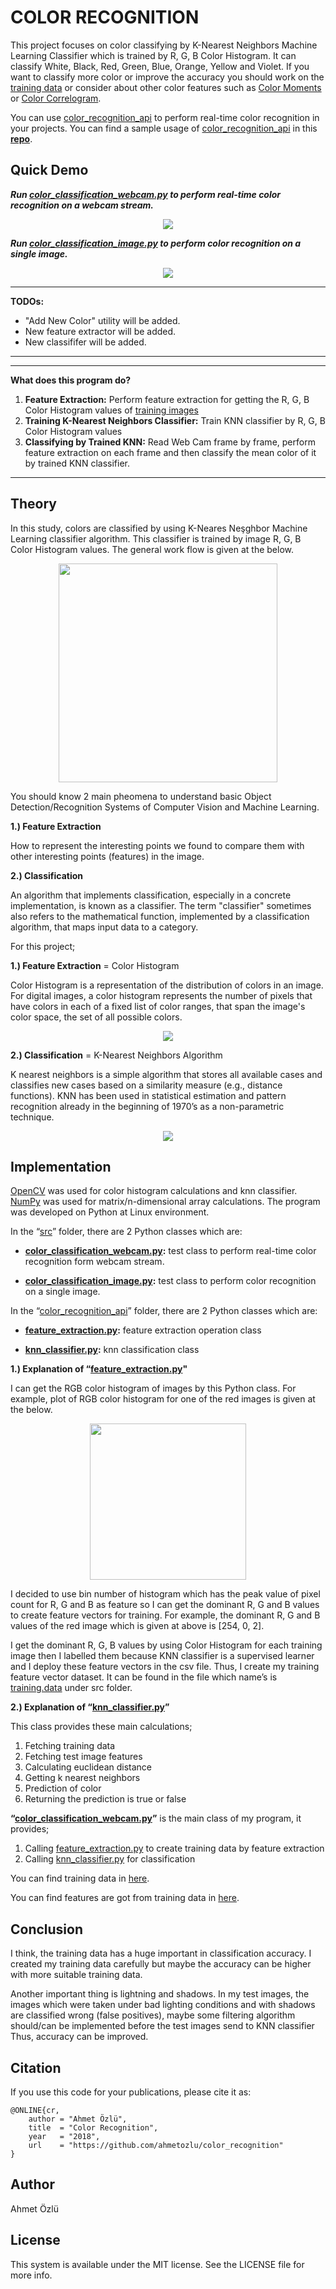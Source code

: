 # COLOR RECOGNITION

This project focuses on color classifying by K-Nearest Neighbors Machine Learning Classifier which is trained by R, G, B Color Histogram. It can classify White, Black, Red, Green, Blue, Orange, Yellow and Violet. If you want to classify more color or improve the accuracy you should work on the [training data](https://github.com/ahmetozlu/color_classifier/tree/master/src/training_dataset) or consider about other color features such as [Color Moments](https://en.wikipedia.org/wiki/Color_moments) or [Color Correlogram](http://www.cs.cornell.edu/rdz/Papers/ecdl2/spatial.htm).

You can use [color_recognition_api](https://github.com/ahmetozlu/color_recognition/tree/master/src/color_recognition_api) to perform real-time color recognition in your projects. You can find a sample usage of [color_recognition_api](https://github.com/ahmetozlu/color_recognition/tree/master/src/color_recognition_api) in this [**repo**](https://github.com/ahmetozlu/vehicle_counting_tensorflow).

## Quick Demo

***Run [color_classification_webcam.py](https://github.com/ahmetozlu/color_recognition/blob/master/src/color_classification_webcam.py) to perform real-time color recognition on a webcam stream.***

<p align="center">
  <img src="https://user-images.githubusercontent.com/22610163/34917659-8497acae-f95a-11e7-93fb-f7cd6cc3128a.gif">
</p>

***Run [color_classification_image.py](https://github.com/ahmetozlu/color_recognition/blob/master/src/color_classification_image.py) to perform color recognition on a single image.***

<p align="center">
  <img src="https://user-images.githubusercontent.com/22610163/42423806-14cdfa7a-8309-11e8-9478-23d50fc0002f.png">
</p>

---

**TODOs:**

- "Add New Color" utility will be added.
- New feature extractor will be added.
- New classififer will be added.

---

---
**What does this program do?**
1. **Feature Extraction:** Perform feature extraction for getting the R, G, B Color Histogram values of [training images](https://github.com/ahmetozlu/color_classifier/tree/master/src/training_dataset)
2. **Training K-Nearest Neighbors Classifier:** Train KNN classifier by R, G, B Color Histogram values
3. **Classifying by Trained KNN:** Read Web Cam frame by frame, perform feature extraction on each frame and then classify the mean color of it by trained KNN classifier.
---

## Theory

In this study, colors are classified by using K-Neares Neşghbor Machine Learning classifier algorithm. This classifier is trained by image R, G, B Color Histogram values. The general work flow is given at the below.

<p align="center">
  <img src="https://user-images.githubusercontent.com/22610163/35335133-a9632c70-0125-11e8-9204-0b4bfd0702a7.png" {width=35px height=350px}>
</p>

You should know 2 main pheomena to understand basic Object Detection/Recognition Systems of Computer Vision and Machine Learning.

**1.) Feature Extraction**

How to represent the interesting points we found to compare them with other interesting points (features) in the image.

**2.) Classification**

An algorithm that implements classification, especially in a concrete implementation, is known as a classifier. The term "classifier" sometimes also refers to the mathematical function, implemented by a classification algorithm, that maps input data to a category.

For this project;

**1.) Feature Extraction** = Color Histogram

Color Histogram is a representation of the distribution of colors in an image. For digital images, a color histogram represents the number of pixels that have colors in each of a fixed list of color ranges, that span the image's color space, the set of all possible colors.

<p align="center">
  <img src="https://user-images.githubusercontent.com/22610163/34918867-44f5feaa-f96b-11e7-9994-1747846266c9.png">
</p>

**2.) Classification** = K-Nearest Neighbors Algorithm

K nearest neighbors is a simple algorithm that stores all available cases and classifies new cases based on a similarity measure (e.g., distance functions). KNN has been used in statistical estimation and pattern recognition already in the beginning of 1970’s as a non-parametric technique.

<p align="center">
  <img src="https://user-images.githubusercontent.com/22610163/34918895-c7b94d24-f96b-11e7-87da-8619d9bd4246.png">
</p>

## Implementation

[OpenCV](https://pypi.python.org/pypi/opencv-python) was used for color histogram calculations and knn classifier. [NumPy](https://stackoverflow.com/questions/29499815/how-to-install-numpy-on-windows-using-pip-install) was used for matrix/n-dimensional array calculations. The program was developed on Python at Linux environment.

In the “[src](https://github.com/ahmetozlu/color_recognition/tree/master/src)” folder, there are 2 Python classes which are:

- **[color_classification_webcam.py](https://github.com/ahmetozlu/color_recognition/blob/master/src/color_classification_webcam.py):** test class to perform real-time color recognition form webcam stream.

- **[color_classification_image.py](https://github.com/ahmetozlu/color_recognition/blob/master/src/color_classification_image.py):** test class to perform color recognition on a single image.

In the “[color_recognition_api](https://github.com/ahmetozlu/color_recognition/tree/master/src/color_recognition_api)” folder, there are 2 Python classes which are:

- **[feature_extraction.py](https://github.com/ahmetozlu/color_recognition/blob/master/src/color_recognition_api/color_histogram_feature_extraction.py):** feature extraction operation class

- **[knn_classifier.py](https://github.com/ahmetozlu/color_recognition/blob/master/src/color_recognition_api/knn_classifier.py):** knn classification class

**1.) Explanation of “[feature_extraction.py](https://github.com/ahmetozlu/color_recognition/blob/master/src/color_recognition_api/color_histogram_feature_extraction.py)"**

I can get the RGB color histogram of images by this Python class. For example, plot of RGB color histogram for one of the red images is given at the below.

<p align="center">
  <img src="https://user-images.githubusercontent.com/22610163/34919478-f198beb8-f975-11e7-8c1c-0a552f7cd673.jpg" {width=25px height=250px}>
</p>

I decided to use bin number of histogram which has the peak value of pixel count for R, G and B as feature so I can get the dominant R, G and B values to create feature vectors for training. For example, the dominant R, G and B values of the red image which is given at above is [254, 0, 2].

I get the dominant R, G, B values by using Color Histogram for each training image then I labelled them because KNN classifier is a supervised learner and I deploy these feature vectors in the csv file. Thus, I create my training feature vector dataset. It can be found in the file which name’s is [training.data](https://github.com/ahmetozlu/color_recognition/blob/master/src/training.data) under src folder.

**2.) Explanation of “[knn_classifier.py](https://github.com/ahmetozlu/color_recognition/blob/master/src/color_recognition_api/knn_classifier.py)”**

This class provides these main calculations;

1. Fetching training data
2. Fetching test image features
3. Calculating euclidean distance
4. Getting k nearest neighbors
5. Prediction of color
6. Returning the prediction is true or false

**“[color_classification_webcam.py](https://github.com/ahmetozlu/color_recognition/blob/master/src/color_classification_webcam.py)”** is the main class of my program, it provides;

1. Calling [feature_extraction.py](https://github.com/ahmetozlu/color_recognition/blob/master/src/color_recognition_api/color_histogram_feature_extraction.py) to create training data by feature extraction
2. Calling [knn_classifier.py](https://github.com/ahmetozlu/color_recognition/blob/master/src/color_recognition_api/knn_classifier.py) for classification

You can find training data in [here](https://github.com/ahmetozlu/color_classifier/tree/master/src/training_dataset).

You can find features are got from training data in [here](https://raw.githubusercontent.com/ahmetozlu/color_classifier/master/src/training.data).

## Conclusion

I think, the training data has a huge important in classification accuracy. I created my training data carefully but maybe the accuracy can be higher with more suitable training data.

Another important thing is lightning and shadows. In my test images, the images which were taken under bad lighting conditions and with shadows are classified wrong (false positives), maybe some filtering algorithm should/can be implemented before the test images send to KNN classifier Thus, accuracy can be improved.

## Citation
If you use this code for your publications, please cite it as:

    @ONLINE{cr,
        author = "Ahmet Özlü",
        title  = "Color Recognition",
        year   = "2018",
        url    = "https://github.com/ahmetozlu/color_recognition"
    }

## Author
Ahmet Özlü

## License
This system is available under the MIT license. See the LICENSE file for more info.
